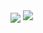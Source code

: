 <img align="center" src="https://github-readme-stats.vercel.app/api/top-langs/?username=LeandroVish&theme=midnight-purple&layout=compact&hide=html,css,scss,shell,procfile">
<img src="https://github-readme-stats.vercel.app/api?username=LeandroVish&show_icons=true&bg_color=00000000">
